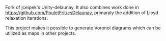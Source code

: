Fork of jceipek's Unity-delaunay. It also combines work done in https://github.com/PouletFrit/csDelaunay, primaraly the addition of Lloyd relaxation iterations.

This project makes it possible to generate Voronoi diagrams which can be utilized as maps in other projects.
